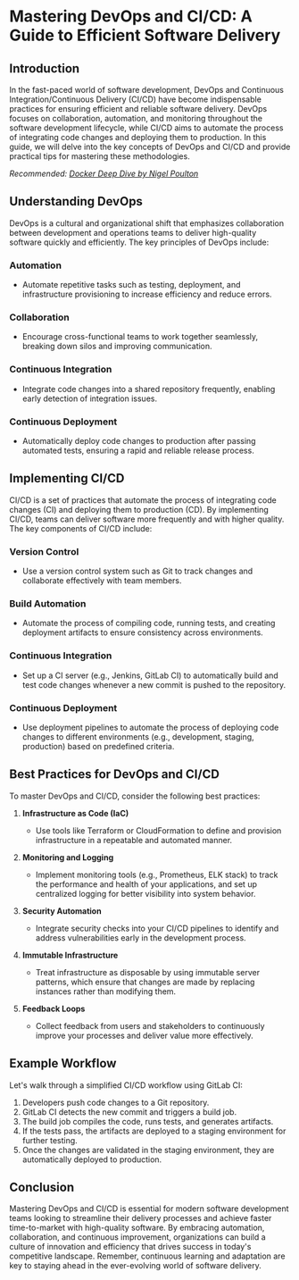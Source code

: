 # Mastering DevOps and CI/CD: A Guide to Efficient Software Delivery

## Introduction

In the fast-paced world of software development, DevOps and Continuous Integration/Continuous Delivery (CI/CD) have become indispensable practices for ensuring efficient and reliable software delivery. DevOps focuses on collaboration, automation, and monitoring throughout the software development lifecycle, while CI/CD aims to automate the process of integrating code changes and deploying them to production. In this guide, we will delve into the key concepts of DevOps and CI/CD and provide practical tips for mastering these methodologies.

*Recommended: <a href="https://amazon.com/dp/B0816Q9F6Z?tag=aiblogcontent-20" target="_blank" rel="nofollow sponsored">Docker Deep Dive by Nigel Poulton</a>*


## Understanding DevOps

DevOps is a cultural and organizational shift that emphasizes collaboration between development and operations teams to deliver high-quality software quickly and efficiently. The key principles of DevOps include:

### Automation
- Automate repetitive tasks such as testing, deployment, and infrastructure provisioning to increase efficiency and reduce errors.

### Collaboration
- Encourage cross-functional teams to work together seamlessly, breaking down silos and improving communication.

### Continuous Integration
- Integrate code changes into a shared repository frequently, enabling early detection of integration issues.

### Continuous Deployment
- Automatically deploy code changes to production after passing automated tests, ensuring a rapid and reliable release process.

## Implementing CI/CD

CI/CD is a set of practices that automate the process of integrating code changes (CI) and deploying them to production (CD). By implementing CI/CD, teams can deliver software more frequently and with higher quality. The key components of CI/CD include:

### Version Control
- Use a version control system such as Git to track changes and collaborate effectively with team members.

### Build Automation
- Automate the process of compiling code, running tests, and creating deployment artifacts to ensure consistency across environments.

### Continuous Integration
- Set up a CI server (e.g., Jenkins, GitLab CI) to automatically build and test code changes whenever a new commit is pushed to the repository.

### Continuous Deployment
- Use deployment pipelines to automate the process of deploying code changes to different environments (e.g., development, staging, production) based on predefined criteria.

## Best Practices for DevOps and CI/CD

To master DevOps and CI/CD, consider the following best practices:

1. **Infrastructure as Code (IaC)**
   - Use tools like Terraform or CloudFormation to define and provision infrastructure in a repeatable and automated manner.

2. **Monitoring and Logging**
   - Implement monitoring tools (e.g., Prometheus, ELK stack) to track the performance and health of your applications, and set up centralized logging for better visibility into system behavior.

3. **Security Automation**
   - Integrate security checks into your CI/CD pipelines to identify and address vulnerabilities early in the development process.

4. **Immutable Infrastructure**
   - Treat infrastructure as disposable by using immutable server patterns, which ensure that changes are made by replacing instances rather than modifying them.

5. **Feedback Loops**
   - Collect feedback from users and stakeholders to continuously improve your processes and deliver value more effectively.

## Example Workflow

Let's walk through a simplified CI/CD workflow using GitLab CI:

1. Developers push code changes to a Git repository.
2. GitLab CI detects the new commit and triggers a build job.
3. The build job compiles the code, runs tests, and generates artifacts.
4. If the tests pass, the artifacts are deployed to a staging environment for further testing.
5. Once the changes are validated in the staging environment, they are automatically deployed to production.

## Conclusion

Mastering DevOps and CI/CD is essential for modern software development teams looking to streamline their delivery processes and achieve faster time-to-market with high-quality software. By embracing automation, collaboration, and continuous improvement, organizations can build a culture of innovation and efficiency that drives success in today's competitive landscape. Remember, continuous learning and adaptation are key to staying ahead in the ever-evolving world of software delivery.